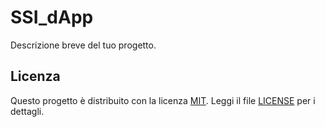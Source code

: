 # SSI_dApp

Descrizione breve del tuo progetto.

## Licenza

Questo progetto è distribuito con la licenza [MIT](./LICENSE). Leggi il file [LICENSE](./LICENSE) per i dettagli.

